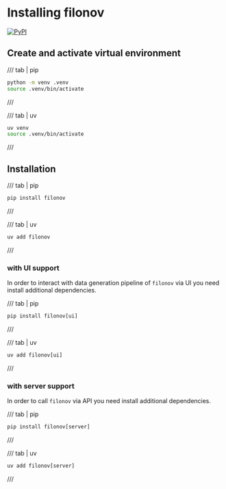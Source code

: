 # Installing filonov

[![PyPI](https://img.shields.io/pypi/v/filonov?logo=pypi&logoColor=white&style=flat-square)](https://pypi.org/project/filonov)

## Create and activate virtual environment

/// tab | pip
```bash
python -m venv .venv
source .venv/bin/activate
```
///

/// tab | uv
```bash
uv venv
source .venv/bin/activate
```
///

## Installation

/// tab | pip
```python
pip install filonov
```
///

/// tab | uv
```python
uv add filonov
```
///

###  with UI support

In order to interact with data generation pipeline of `filonov` via UI you need install additional dependencies.

/// tab | pip
```python
pip install filonov[ui]
```
///

/// tab | uv
```python
uv add filonov[ui]
```
///

###  with server support

In order to call `filonov` via API you need install additional dependencies.

/// tab | pip
```python
pip install filonov[server]
```
///

/// tab | uv
```python
uv add filonov[server]
```
///
